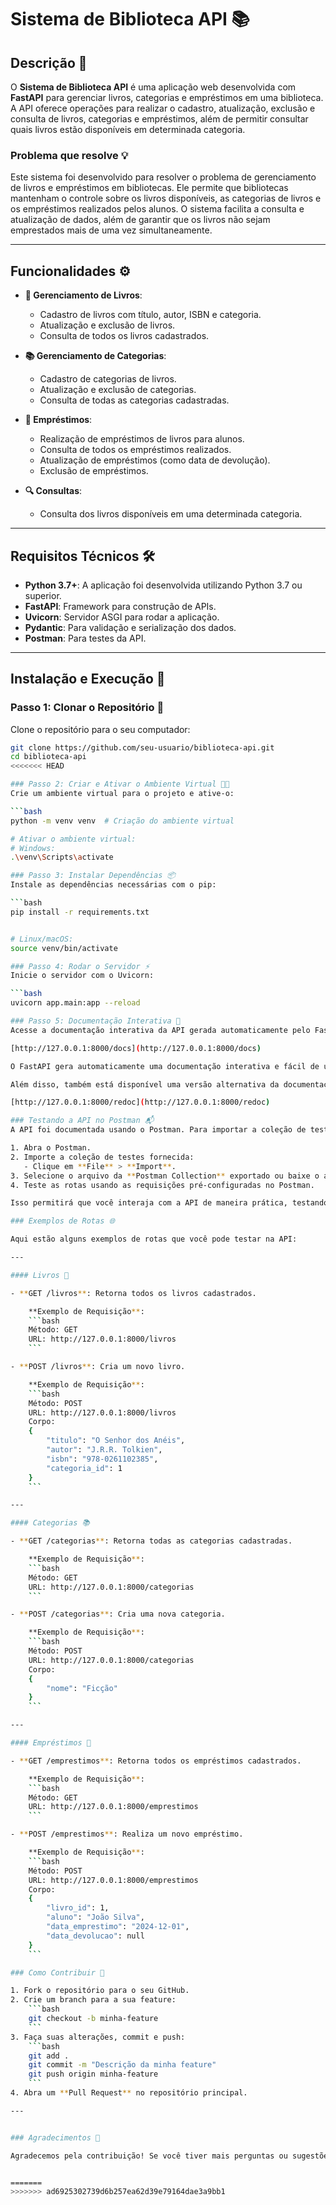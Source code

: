 # **Sistema de Biblioteca API** 📚

## **Descrição** 📝

O **Sistema de Biblioteca API** é uma aplicação web desenvolvida com **FastAPI** para gerenciar livros, categorias e empréstimos em uma biblioteca. A API oferece operações para realizar o cadastro, atualização, exclusão e consulta de livros, categorias e empréstimos, além de permitir consultar quais livros estão disponíveis em determinada categoria.

### **Problema que resolve** 💡

Este sistema foi desenvolvido para resolver o problema de gerenciamento de livros e empréstimos em bibliotecas. Ele permite que bibliotecas mantenham o controle sobre os livros disponíveis, as categorias de livros e os empréstimos realizados pelos alunos. O sistema facilita a consulta e atualização de dados, além de garantir que os livros não sejam emprestados mais de uma vez simultaneamente.

---

## **Funcionalidades** ⚙️

- **📖 Gerenciamento de Livros**:
  - Cadastro de livros com título, autor, ISBN e categoria.
  - Atualização e exclusão de livros.
  - Consulta de todos os livros cadastrados.

- **📚 Gerenciamento de Categorias**:
  - Cadastro de categorias de livros.
  - Atualização e exclusão de categorias.
  - Consulta de todas as categorias cadastradas.

- **🔑 Empréstimos**:
  - Realização de empréstimos de livros para alunos.
  - Consulta de todos os empréstimos realizados.
  - Atualização de empréstimos (como data de devolução).
  - Exclusão de empréstimos.

- **🔍 Consultas**:
  - Consulta dos livros disponíveis em uma determinada categoria.

---

## **Requisitos Técnicos** 🛠️

- **Python 3.7+**: A aplicação foi desenvolvida utilizando Python 3.7 ou superior.
- **FastAPI**: Framework para construção de APIs.
- **Uvicorn**: Servidor ASGI para rodar a aplicação.
- **Pydantic**: Para validação e serialização dos dados.
- **Postman**: Para testes da API.

---

## **Instalação e Execução** 🚀

### **Passo 1: Clonar o Repositório** 🔄

Clone o repositório para o seu computador:

```bash
git clone https://github.com/seu-usuario/biblioteca-api.git
cd biblioteca-api
<<<<<<< HEAD

### Passo 2: Criar e Ativar o Ambiente Virtual 🧑‍💻
Crie um ambiente virtual para o projeto e ative-o:

```bash
python -m venv venv  # Criação do ambiente virtual

# Ativar o ambiente virtual:
# Windows:
.\venv\Scripts\activate

### Passo 3: Instalar Dependências 📦
Instale as dependências necessárias com o pip:

```bash
pip install -r requirements.txt


# Linux/macOS:
source venv/bin/activate

### Passo 4: Rodar o Servidor ⚡
Inicie o servidor com o Uvicorn:

```bash
uvicorn app.main:app --reload

### Passo 5: Documentação Interativa 📑
Acesse a documentação interativa da API gerada automaticamente pelo FastAPI no seguinte link:

[http://127.0.0.1:8000/docs](http://127.0.0.1:8000/docs)

O FastAPI gera automaticamente uma documentação interativa e fácil de usar, onde você pode testar diretamente as rotas da API. Essa documentação ajuda a entender como interagir com os endpoints da API sem a necessidade de outras ferramentas.

Além disso, também está disponível uma versão alternativa da documentação, mais voltada para a especificação da API, no seguinte link:

[http://127.0.0.1:8000/redoc](http://127.0.0.1:8000/redoc)

### Testando a API no Postman 📬
A API foi documentada usando o Postman. Para importar a coleção de testes, siga os passos abaixo:

1. Abra o Postman.
2. Importe a coleção de testes fornecida:
   - Clique em **File** > **Import**.
3. Selecione o arquivo da **Postman Collection** exportado ou baixe o arquivo da coleção se estiver fornecido no repositório.
4. Teste as rotas usando as requisições pré-configuradas no Postman.

Isso permitirá que você interaja com a API de maneira prática, testando as rotas de acordo com os exemplos fornecidos.

### Exemplos de Rotas 🌐

Aqui estão alguns exemplos de rotas que você pode testar na API:

---

#### Livros 📖

- **GET /livros**: Retorna todos os livros cadastrados.

    **Exemplo de Requisição**:
    ```bash
    Método: GET
    URL: http://127.0.0.1:8000/livros
    ```

- **POST /livros**: Cria um novo livro.

    **Exemplo de Requisição**:
    ```bash
    Método: POST
    URL: http://127.0.0.1:8000/livros
    Corpo:
    {
        "titulo": "O Senhor dos Anéis",
        "autor": "J.R.R. Tolkien",
        "isbn": "978-0261102385",
        "categoria_id": 1
    }
    ```

---

#### Categorias 📚

- **GET /categorias**: Retorna todas as categorias cadastradas.

    **Exemplo de Requisição**:
    ```bash
    Método: GET
    URL: http://127.0.0.1:8000/categorias
    ```

- **POST /categorias**: Cria uma nova categoria.

    **Exemplo de Requisição**:
    ```bash
    Método: POST
    URL: http://127.0.0.1:8000/categorias
    Corpo:
    {
        "nome": "Ficção"
    }
    ```

---

#### Empréstimos 🔑

- **GET /emprestimos**: Retorna todos os empréstimos cadastrados.

    **Exemplo de Requisição**:
    ```bash
    Método: GET
    URL: http://127.0.0.1:8000/emprestimos
    ```

- **POST /emprestimos**: Realiza um novo empréstimo.

    **Exemplo de Requisição**:
    ```bash
    Método: POST
    URL: http://127.0.0.1:8000/emprestimos
    Corpo:
    {
        "livro_id": 1,
        "aluno": "João Silva",
        "data_emprestimo": "2024-12-01",
        "data_devolucao": null
    }
    ```

### Como Contribuir 🤝

1. Fork o repositório para o seu GitHub.
2. Crie um branch para a sua feature:
    ```bash
    git checkout -b minha-feature
    ```
3. Faça suas alterações, commit e push:
    ```bash
    git add .
    git commit -m "Descrição da minha feature"
    git push origin minha-feature
    ```
4. Abra um **Pull Request** no repositório principal.

---


### Agradecimentos 🙏

Agradecemos pela contribuição! Se você tiver mais perguntas ou sugestões de melhorias, sinta-se à vontade para abrir um **issue** ou enviar um **pull request**.


=======
>>>>>>> ad6925302739d6b257ea62d39e79164dae3a9bb1
